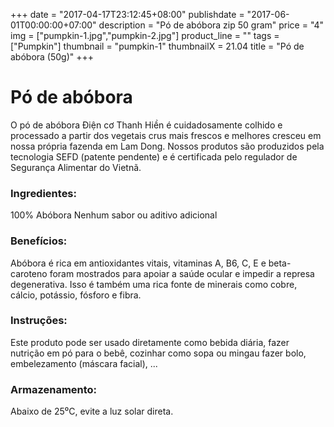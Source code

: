 +++
date = "2017-04-17T23:12:45+08:00"
publishdate = "2017-06-01T00:00:00+07:00"
description = "Pó de abóbora zip 50 gram"
price = "4"
img = ["pumpkin-1.jpg","pumpkin-2.jpg"]
product_line = ""
tags = ["Pumpkin"]
thumbnail = "pumpkin-1"
thumbnailX = 21.04
title = "Pó de abóbora (50g)"
+++

# Pó de abóbora

O pó de abóbora Điện cơ Thanh Hiền é cuidadosamente colhido e processado a partir dos vegetais crus mais frescos e melhores
cresceu em nossa própria fazenda em Lam Dong. Nossos produtos são produzidos pela tecnologia SEFD (patente pendente) e
é certificada pelo regulador de Segurança Alimentar do Vietnã.


### Ingredientes:
100% Abóbora
Nenhum sabor ou aditivo adicional

### Benefícios:
Abóbora é rica em antioxidantes vitais,
vitaminas A, B6, C, E e beta-caroteno
foram mostrados para apoiar a saúde ocular
e impedir a represa degenerativa. Isso é também
uma rica fonte de minerais como cobre,
cálcio, potássio, fósforo e fibra.

### Instruções:
Este produto pode ser usado diretamente como
bebida diária, fazer nutrição em pó
para o bebê, cozinhar como sopa ou mingau
fazer bolo, embelezamento (máscara facial), ...

### Armazenamento:
Abaixo de 25⁰C, evite a luz solar direta.
